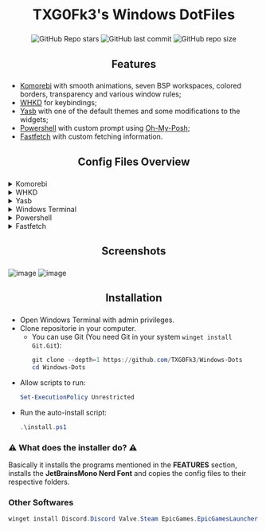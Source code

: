 <div align="center">
    <h1> TXG0Fk3's Windows DotFiles </h1>
    <h3></h3>
</div>

<div align="center">

![GitHub Repo stars](https://img.shields.io/github/stars/TXG0Fk3/Windows-Dots?style=for-the-badge&color=ff94bc)
![GitHub last commit](https://img.shields.io/github/last-commit/TXG0Fk3/Windows-Dots?style=for-the-badge&color=ff94bc)
![GitHub repo size](https://img.shields.io/github/repo-size/TXG0Fk3/Windows-Dots?style=for-the-badge&color=ff94bc)
<br/>
</div>

<div align="center">
    <h2>Features</h2>
    <h3></h3>
</div>

- [Komorebi](https://github.com/LGUG2Z/komorebi) with smooth animations, seven BSP workspaces, colored borders, transparency and various window rules;
- [WHKD](https://github.com/LGUG2Z/whkd) for keybindings;
- [Yasb](https://github.com/amnweb/yasb) with one of the default themes and some modifications to the widgets;
- [Powershell](https://github.com/PowerShell/PowerShell) with custom prompt using [Oh-My-Posh](https://github.com/JanDeDobbeleer/oh-my-posh);
- [Fastfetch](https://github.com/fastfetch-cli/fastfetch) with custom fetching information.

<div align="center">
    <h2>Config Files Overview</h2>
    <h3></h3>
</div>

<details> 
  <summary>Komorebi</summary>

- [Config](https://github.com/TXG0Fk3/Windows-Dots/blob/main/Config/UserProfile/komorebi.json)
- [Window Rules](https://github.com/TXG0Fk3/Windows-Dots/blob/main/Config/UserProfile/applications.json)

</details>

<details> 
  <summary>WHKD</summary>

- [Config](https://github.com/TXG0Fk3/Windows-Dots/blob/main/Config/UserProfile/.config/whkdrc)

</details>

<details> 
  <summary>Yasb</summary>

- [Config](https://github.com/TXG0Fk3/Windows-Dots/blob/main/Config/UserProfile/.config/yasb/config.yaml)
- [Theme](https://github.com/TXG0Fk3/Windows-Dots/blob/main/Config/UserProfile/.config/yasb/styles.css)

</details>

<details> 
  <summary>Windows Terminal</summary>

- [Config](https://github.com/TXG0Fk3/Windows-Dots/blob/main/Config/UserProfile/AppData/Local/Packages/Microsoft.WindowsTerminal_8wekyb3d8bbwe/LocalState/settings.json)

</details>

<details> 
  <summary>Powershell</summary>

- [Powershell 7](https://github.com/TXG0Fk3/Windows-Dots/blob/main/Config/Documents/PowerShell/Microsoft.PowerShell_profile.ps1)
- [Powershell 5](https://github.com/TXG0Fk3/Windows-Dots/blob/main/Config/Documents/WindowsPowerShell/profile.ps1)

</details>

<details> 
  <summary>Fastfetch</summary>
  
- [Config](https://github.com/TXG0Fk3/Windows-Dots/blob/main/Config/UserProfile/AppData/Roaming/Fastfetch/config.jsonc)

</details>

<div align="center">
    <h2>Screenshots</h2>
    <h3></h3>
</div>

![image](https://github.com/user-attachments/assets/53541acd-a48f-441b-be3e-e5359180e542)
![image](https://github.com/user-attachments/assets/c215456c-cec8-4906-87ed-8698f02282e7)



<div align="center">
    <h2>Installation</h2>
    <h3></h3>
</div>

- Open Windows Terminal with admin privileges.
- Clone repositorie in your computer.
    - You can use Git (You need Git in your system `winget install Git.Git`):
        ```powershell
        git clone --depth=1 https://github.com/TXG0Fk3/Windows-Dots
        cd Windows-Dots
        ```
- Allow scripts to run:
    ```powershell
    Set-ExecutionPolicy Unrestricted
    ```
- Run the auto-install script:
    ```powershell
    .\install.ps1
    ```

### ⚠️ What does the installer do? ⚠️
Basically it installs the programs mentioned in the **FEATURES** section, installs the **JetBrainsMono Nerd Font** and copies the config files to their respective folders. 

### Other Softwares
```powershell
winget install Discord.Discord Valve.Steam EpicGames.EpicGamesLauncher Microsoft.PowerToys vscode Microsoft.VisualStudio.2022.Community.Preview Vim.Vim Oracle.VirtualBox Git.Git Spotify.Spotify Meltytech.Shotcut OBSProject.OBSStudio
```
